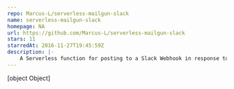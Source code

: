```yaml
---
repo: Marcus-L/serverless-mailgun-slack
name: serverless-mailgun-slack
homepage: NA
url: https://github.com/Marcus-L/serverless-mailgun-slack
stars: 11
starredAt: 2016-11-27T19:45:59Z
description: |-
    A Serverless function for posting to a Slack Webhook in response to a Mailgun route
---
```


[object Object]
